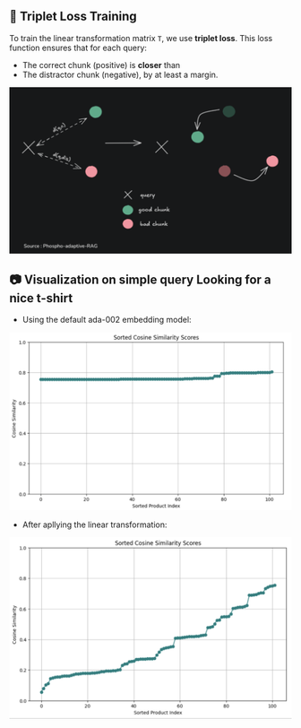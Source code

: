 ## 🎯 Triplet Loss Training

To train the linear transformation matrix `T`, we use **triplet loss**. This loss function ensures that for each query:

- The correct chunk (positive) is **closer** than
- The distractor chunk (negative), by at least a margin.

![Triplet Implementation](./img/triplet_implem.png)


## 📷 Visualization on simple query Looking for a nice t-shirt

- Using the default ada-002 embedding model:

![Initial Result](./img/initial_result.png)

- After apllying the linear transformation:

![Final Result](./img/final_result.png)
